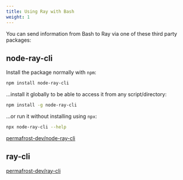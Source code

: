```yaml
---
title: Using Ray with Bash
weight: 1
---
```


You can send information from Bash to Ray via one of these third party packages:

## node-ray-cli

Install the package normally with `npm`:

```bash
npm install node-ray-cli
```

...install it globally to be able to access it from any script/directory:

```bash
npm install -g node-ray-cli
```

...or run it without installing using `npx`:

```bash
npx node-ray-cli --help
```

[permafrost-dev/node-ray-cli](https://github.com/permafrost-dev/node-ray-cli)

## ray-cli

[permafrost-dev/ray-cli](https://github.com/permafrost-dev/ray-cli)
